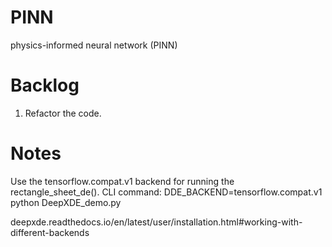 # PINN
physics-informed neural network (PINN)



# Backlog
1. Refactor the code.


# Notes
Use the tensorflow.compat.v1 backend for running the rectangle_sheet_de().
CLI command:
DDE_BACKEND=tensorflow.compat.v1 python DeepXDE_demo.py

deepxde.readthedocs.io/en/latest/user/installation.html#working-with-different-backends
